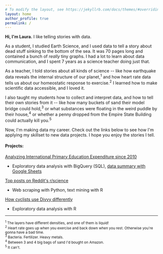 ```yaml
---
# To modify the layout, see https://jekyllrb.com/docs/themes/#overriding-theme-defaults
layout: home
author_profile: true
permalink: /
---
```


**Hi, I'm Laura.** I like telling stories with data.

As a student, I studied Earth Science, and I used data to tell a story about dead stuff sinking to the bottom of the sea. It was 70 pages long and contained a bunch of *really* tiny graphs. I had a lot to learn about data communication, and I spent 7 years as a science teacher doing just that.

As a teacher, I told stories about all kinds of science -- like how earthquake data reveals the internal structure of our planet,<sup>1</sup> and how heart rate data tells us about our homeostatic response to exercise.<sup>2</sup> I learned how to make scientific data accessible, and I loved it.

I also taught my students how to collect and interpret data, and how to tell their own stories from it -- like how many buckets of sand their model bridge could hold,<sup>3</sup> or what substances were floating in the weird puddle by their house,<sup>4</sup> or whether a penny dropped from the Empire State Building could actually kill you.<sup>5</sup>

Now, I'm making data my career. Check out the links below to see how I'm applying my skillset to new data projects. I hope you enjoy the stories I tell.

#### Projects:

[Analyzing International Primary Education Expenditure since 2010](https://github.com/lfontanills/world-bank-education)

* Exploratory data analysis with BigQuery (SQL), [data summary with Google Sheets](https://docs.google.com/spreadsheets/d/1oEpFithaO01ZUOr5YsnYLGW-5p0qMJ65fumdGoLV560/edit?usp=sharing)


[Top posts on Reddit's r/science](https://rpubs.com/lfontanills/reddit_science_report)

* Web scraping with Python, text mining with R


[How cyclists use Divvy differently](https://rpubs.com/lfontanills/bikeshare)

* Exploratory data analysis with R

***

<sub><sup>1</sup> The layers have different densities, and one of them is liquid!</sub> <br>
<sub><sup>2</sup> Heart rate goes up when you exercise and back down when you rest. Otherwise you're gonna have a bad time.</sub> <br>
<sub><sup>3</sup> Bacteria. Fertilizer. Heavy metals.</sub><br>
<sub><sup>4</sup> Between 3 and 4 big bags of sand I'd bought on Amazon.</sub><br>
<sub><sup>5</sup> It can't.</sub>



